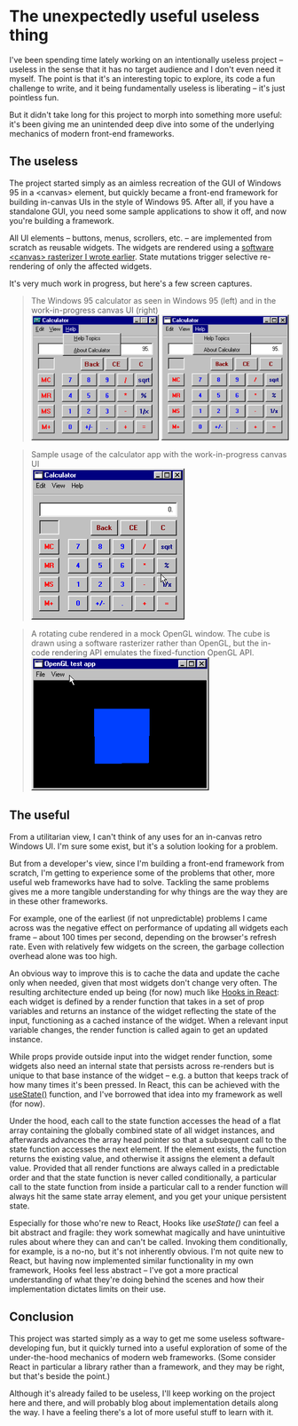 <post-date date="25 August 2022"/>

# The unexpectedly useful useless thing

I've been spending time lately working on an intentionally useless project &ndash; useless in the sense that it has no target audience and I don't even need it myself. The point is that it's an interesting topic to explore, its code a fun challenge to write, and it being fundamentally useless is liberating &ndash; it's just pointless fun.

But it didn't take long for this project to morph into something more useful: it's been giving me an unintended deep dive into some of the underlying mechanics of modern front-end frameworks.

## The useless

The project started simply as an aimless recreation of the GUI of Windows 95 in a \<canvas\> element, but quickly became a front-end framework for building in-canvas UIs in the style of Windows 95. After all, if you have a standalone GUI, you need some sample applications to show it off, and now you're building a framework.

All UI elements &ndash; buttons, menus, scrollers, etc. &ndash; are implemented from scratch as reusable widgets. The widgets are rendered using a [software \<canvas\> rasterizer I wrote earlier](https://github.com/leikareipa/retro-ngon/). State mutations trigger selective re-rendering of only the affected widgets.

It's very much work in progress, but here's a few screen captures.

> The Windows 95 calculator as seen in Windows 95 (left) and in the work-in-progress canvas UI (right)\
![{image}{headerless}{no-border-rounding}](./img/calculator.png)

> Sample usage of the calculator app with the work-in-progress canvas UI\
![{image}{headerless}{no-border-rounding}](./img/w95-calculator-usage.gif)

> A rotating cube rendered in a mock OpenGL window. The cube is drawn using a software rasterizer rather than OpenGL, but the in-code rendering API emulates the fixed-function OpenGL API.\
![{image}{headerless}{no-border-rounding}](./img/w95-opengl-test.gif)

## The useful

From a utilitarian view, I can't think of any uses for an in-canvas retro Windows UI. I'm sure some exist, but it's a solution looking for a problem.

But from a developer's view, since I'm building a front-end framework from scratch, I'm getting to experience some of the problems that other, more useful web frameworks have had to solve. Tackling the same problems gives me a more tangible understanding for why things are the way they are in these other frameworks.

For example, one of the earliest (if not unpredictable) problems I came across was the negative effect on performance of updating all widgets each frame &ndash; about 100 times per second, depending on the browser's refresh rate. Even with relatively few widgets on the screen, the garbage collection overhead alone was too high.

An obvious way to improve this is to cache the data and update the cache only when needed, given that most widgets don't change very often. The resulting architecture ended up being (for now) much like [Hooks in React](https://reactjs.org/docs/hooks-intro.html): each widget is defined by a render function that takes in a set of prop variables and returns an instance of the widget reflecting the state of the input, functioning as a cached instance of the widget. When a relevant input variable changes, the render function is called again to get an updated instance.

While props provide outside input into the widget render function, some widgets also need an internal state that persists across re-renders but is unique to that base instance of the widget &ndash; e.g. a button that keeps track of how many times it's been pressed. In React, this can be achieved with the [useState()](https://reactjs.org/docs/hooks-reference.html#usestate) function, and I've borrowed that idea into my framework as well (for now).

Under the hood, each call to the state function accesses the head of a flat array containing the globally combined state of all widget instances, and afterwards advances the array head pointer so that a subsequent call to the state function accesses the next element. If the element exists, the function returns the existing value, and otherwise it assigns the element a default value. Provided that all render functions are always called in a predictable order and that the state function is never called conditionally, a particular call to the state function from inside a particular call to a render function will always hit the same state array element, and you get your unique persistent state.

Especially for those who're new to React, Hooks like *useState()* can feel a bit abstract and fragile: they work somewhat magically and have unintuitive rules about where they can and can't be called. Invoking them conditionally, for example, is a no-no, but it's not inherently obvious. I'm not quite new to React, but having now implemented similar functionality in my own framework, Hooks feel less abstract &ndash; I've got a more practical understanding of what they're doing behind the scenes and how their implementation dictates limits on their use.

## Conclusion

This project was started simply as a way to get me some useless software-developing fun, but it quickly turned into a useful exploration of some of the under-the-hood mechanics of modern web frameworks. (Some consider React in particular a library rather than a framework, and they may be right, but that's beside the point.)

Although it's already failed to be useless, I'll keep working on the project here and there, and will probably blog about implementation details along the way. I have a feeling there's a lot of more useful stuff to learn with it.
